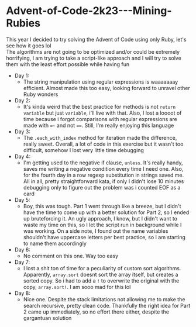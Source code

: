 # Advent-of-Code-2k23---Mining-Rubies

This year I decided to try solving the Advent of Code using only Ruby, let's see how it goes lol <br>
The algorithms are not going to be optimized and/or could be extremely horrifying, I am trying to take a script-like approach and I will try to solve them with the least effort possible while having fun<br>

- Day 1:
  - The string manipulation using regular expressions is waaaaaaay efficient. Almost made this too easy, looking forward to unravel other Ruby wonders
- Day 2:
  - It's kinda weird that the best practice for methods is not ```return variable``` but just ```variable```, i'll live with that. Also, I lost a loooot of time because i forgot comparisons with regular expressions are made with ```=~``` and not ```==```. Still, I'm really enjoying this language
- Day 3:
  - The ```.each_with_index``` method for iteration made the difference, really sweet. Overall, a lot of code in this exercise but it wasn't too difficult, somehow I lost very little time debugging
- Day 4:
  - I'm getting used to the negative if clause, ```unless```. It's really handy, saves me writing a negative condition every time I need one. Also, for the fourth day in a row regexp substitution in strings saved me. All in all, pretty straightforward kata, if only I didn't lose 10 minutes debugging only to figure out the problem was i counted EOF as a card
- Day 5:
  - Boy, this was tough. Part 1 went through like a breeze, but I didn't have the time to come up with a better solution for Part 2, so I ended up bruteforcing it. An ugly approach, I know, but I didn't want to waste my time on this, so I let the script run in background while I was working. On a side note, I found out the name variables shouldn't have uppercase letters per best practice, so I am starting to name them accordingly
- Day 6:
  - No comment on this one. Way too easy
- Day 7:
  - I lost a shit ton of time for a peculiarity of custom sort algorithms. Apparently, ```array.sort``` doesnt sort the array itself, but creates a sorted copy. So i had to add a ```!``` to overwrite the original with the copy, ```array.sort!```. I am sooo mad for this lol
- Day 8:
  - Nice one. Despite the stack limitations not allowing me to make the search recursive, pretty clean code. Thankfully the right idea for Part 2 came up immediately, so no effort there either, despite the gargantuan solution 